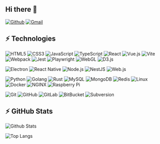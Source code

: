 ## Hi there 👋

[![Github](https://img.shields.io/badge/-Github-black?style=for-the-badge&logo=Github&logoColor=white)](https://github.com/ever42)
[![Gmail](https://img.shields.io/badge/-hiever42@gmail.com-black?style=for-the-badge&logo=gmail&logoColor=white)](mailto:hiever42@gamil.com)

## :zap: Technologies

![HTML5](https://img.shields.io/badge/-HTML5-black?style=flat-square&logo=html5)
![CSS3](https://img.shields.io/badge/-CSS3-black?style=flat-square&logo=css3)
![JavaScript](https://img.shields.io/badge/-JavaScript-black?style=flat-square&logo=javascript)
![TypeScript](https://img.shields.io/badge/-TypeScript-black?style=flat-square&logo=typescript)
![React](https://img.shields.io/badge/-React-black?style=flat-square&logo=react)
![Vue.js](https://img.shields.io/badge/-Vue%2Ejs-black?style=flat-square&logo=vuedotjs)
![Vite](https://img.shields.io/badge/-Vite-black?style=flat-square&logo=vite)
![Webpack](https://img.shields.io/badge/-Webpack-black?style=flat-square&logo=webpack)
![Jest](https://img.shields.io/badge/-Jest-black?style=flat-square&logo=jest)
![Playwright](https://img.shields.io/badge/-Playwright-black?style=flat-square&logo=playwright)
![WebGL](https://img.shields.io/badge/-WebGL-black?style=flat-square&logo=webgl)
![D3.js](https://img.shields.io/badge/-D3%2Ejs-black?style=flat-square&logo=d3dotjs)

![Electron](https://img.shields.io/badge/-Electron-black?style=flat-square&logo=electron)
![React Native](https://img.shields.io/badge/-React%20Native-black?style=flat-square&logo=react)
![Node.js](https://img.shields.io/badge/-Node%2Ejs-black?style=flat-square&logo=nodedotjs)
![NestJS](https://img.shields.io/badge/-NestJS-black?style=flat-square&logo=nestjs)
![Web.js](https://img.shields.io/badge/-Web3%2Ejs-black?style=flat-square&logo=web3dotjs)

![Python](https://img.shields.io/badge/-Python-black?style=flat-square&logo=Python)
![Golang](https://img.shields.io/badge/Golang-06062C?style=flat-square&logo=go)
![Rust](https://img.shields.io/badge/Rust-black?style=flat-square&logo=rust)
![MySQL](https://img.shields.io/badge/-MySQL-black?style=flat-square&logo=mysql)
![MongoDB](https://img.shields.io/badge/-MongoDB-black?style=flat-square&logo=mongodb)
![Redis](https://img.shields.io/badge/-Redis-black?style=flat-square&logo=Redis)
![Linux](https://img.shields.io/badge/Linux-black?style=flat-square&logo=linux)
![Docker](https://img.shields.io/badge/-Docker-black?style=flat-square&logo=docker)
![NGINX](https://img.shields.io/badge/-NGINX-black?style=flat-square&logo=nginx)
![Raspberry Pi](https://img.shields.io/badge/-Raspberry%20Pi-black?style=flat-square&logo=Raspberry-Pi)

![Git](https://img.shields.io/badge/-Git-black?style=flat-square&logo=git)
![GitHub](https://img.shields.io/badge/-GitHub-black?style=flat-square&logo=github)
![GitLab](https://img.shields.io/badge/-GitLab-black?style=flat-square&logo=gitlab)
![BitBucket](https://img.shields.io/badge/-BitBucket-black?style=flat-square&logo=bitbucket)
![Subversion](https://img.shields.io/badge/-Subversion-black?style=flat-square&logo=subversion)

## :zap: GitHub Stats

![Github Stats](https://github-readme-stats.vercel.app/api?username=ever42&count_private=true&show_icons=true&theme=midnight-purple)

![Top Langs](https://github-readme-stats.vercel.app/api/top-langs/?username=ever42&theme=midnight-purple)

<!---
ever42/ever42 is a ✨ special ✨ repository because its `README.md` (this file) appears on your GitHub profile.
You can click the Preview link to take a look at your changes.
--->

